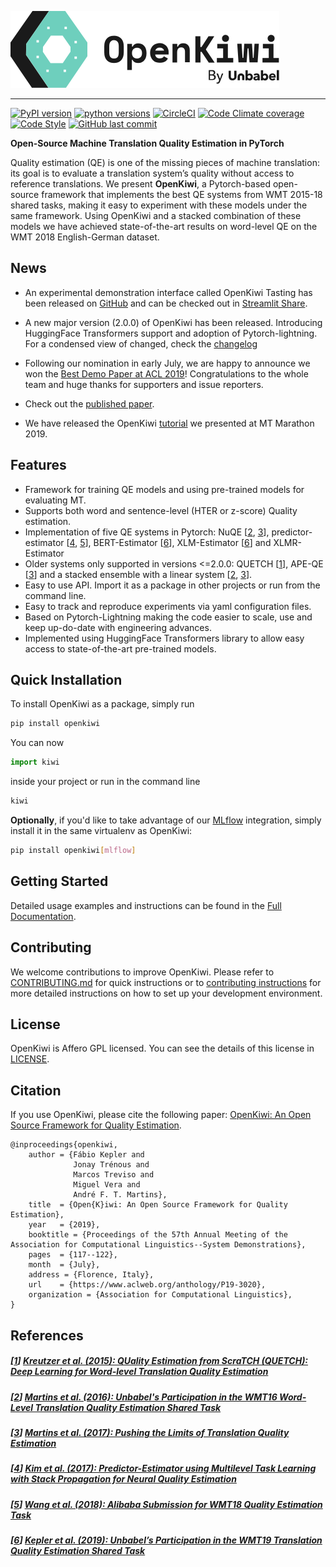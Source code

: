 ![OpenKiwi Logo](https://github.com/Unbabel/OpenKiwi/blob/master/docs/_static/img/openkiwi-logo-horizontal.svg)

--------------------------------------------------------------------------------

[![PyPI version](https://img.shields.io/pypi/v/openkiwi?color=%236ecfbd&label=pypi%20package&style=flat-square)](https://pypi.org/project/openkiwi/)
[![python versions](https://img.shields.io/pypi/pyversions/openkiwi.svg?style=flat-square)](https://pypi.org/project/openkiwi/)
[![CircleCI](https://img.shields.io/circleci/build/github/Unbabel/OpenKiwi/master?style=flat-square)](https://circleci.com/gh/Unbabel/OpenKiwi/tree/master)
[![Code Climate coverage](https://img.shields.io/codeclimate/coverage/Unbabel/OpenKiwi?style=flat-square)](https://codeclimate.com/github/Unbabel/OpenKiwi/test_coverage)
[![Code Style](https://img.shields.io/badge/code%20style-black-000000.svg?style=flat-square)](https://github.com/psf/black)
[![GitHub last commit](https://img.shields.io/github/last-commit/unbabel/openkiwi?style=flat-square)](https://github.com/Unbabel/OpenKiwi/commits/master)

**Open-Source Machine Translation Quality Estimation in PyTorch**

Quality estimation (QE) is one of the missing pieces of machine translation: its goal is to evaluate a translation system’s quality without access to reference translations. We present **OpenKiwi**, a Pytorch-based open-source framework that implements the best QE systems from WMT 2015-18 shared tasks, making it easy to experiment with these models under the same framework. Using OpenKiwi and a stacked combination of these models we have achieved state-of-the-art results on word-level QE on the WMT 2018 English-German dataset.

## News

* An experimental demonstration interface called OpenKiwi Tasting has been released on [GitHub](https://github.com/Unbabel/OpenKiwiTasting) and can be checked out in [Streamlit Share](https://share.streamlit.io/unbabel/openkiwitasting/main).

* A new major version (2.0.0) of OpenKiwi has been released. Introducing HuggingFace Transformers support and adoption of Pytorch-lightning.
For a condensed view of changed, check the [changelog](CHANGELOG.md)

* Following our nomination in early July, we are happy to announce we won the [Best Demo Paper at ACL 2019](http://www.acl2019.org/EN/winners-of-acl-2019-best-paper-awards.xhtml)! Congratulations to the whole team and huge thanks for supporters and issue reporters.

* Check out the [published paper](https://www.aclweb.org/anthology/P19-3020).

* We have released the OpenKiwi [tutorial](https://github.com/Unbabel/KiwiCutter) we presented at MT Marathon 2019.

## Features

* Framework for training QE models and using pre-trained models for evaluating MT.
* Supports both word and sentence-level (HTER or z-score) Quality estimation.
* Implementation of five QE systems in Pytorch: NuQE [[2], [3]], predictor-estimator [[4], [5]], BERT-Estimator [[6]], XLM-Estimator [[6]] and XLMR-Estimator
*    Older systems only supported in versions <=2.0.0: QUETCH [[1]], APE-QE [[3]] and a stacked ensemble with a linear system [[2], [3]].
* Easy to use API. Import it as a package in other projects or run from the command line.
* Easy to track and reproduce experiments via yaml configuration files.
* Based on Pytorch-Lightning making the code easier to scale, use and keep up-do-date with engineering advances.
* Implemented using HuggingFace Transformers library to allow easy access to state-of-the-art pre-trained models.

## Quick Installation

To install OpenKiwi as a package, simply run
```bash
pip install openkiwi
```

You can now
```python
import kiwi
```
inside your project or run in the command line
```bash
kiwi
```

**Optionally**, if you'd like to take advantage of our [MLflow](https://mlflow.org/) integration, simply install it in the same virtualenv as OpenKiwi:
```bash
pip install openkiwi[mlflow]
```


## Getting Started

Detailed usage examples and instructions can be found in the [Full Documentation](https://unbabel.github.io/OpenKiwi/index.html).


## Contributing

We welcome contributions to improve OpenKiwi.
Please refer to [CONTRIBUTING.md](CONTRIBUTING.md) for quick instructions or to [contributing instructions](https://unbabel.github.io/OpenKiwi/contributing.html) for more detailed instructions on how to set up your development environment.


## License

OpenKiwi is Affero GPL licensed. You can see the details of this license in [LICENSE](LICENSE).


## Citation

If you use OpenKiwi, please cite the following paper: [OpenKiwi: An Open Source Framework for Quality Estimation](https://www.aclweb.org/anthology/P19-3020).

```
@inproceedings{openkiwi,
    author = {Fábio Kepler and
              Jonay Trénous and
              Marcos Treviso and
              Miguel Vera and
              André F. T. Martins},
    title  = {Open{K}iwi: An Open Source Framework for Quality Estimation},
    year   = {2019},
    booktitle = {Proceedings of the 57th Annual Meeting of the Association for Computational Linguistics--System Demonstrations},
    pages  = {117--122},
    month  = {July},
    address = {Florence, Italy},
    url    = {https://www.aclweb.org/anthology/P19-3020},
    organization = {Association for Computational Linguistics},
}
```


## References

##### [[1]] [Kreutzer et al. (2015): QUality Estimation from ScraTCH (QUETCH): Deep Learning for Word-level Translation Quality Estimation](http://aclweb.org/anthology/W15-3037)
[1]:#1-kreutzer-et-al-2015-quality-estimation-from-scratch-quetch-deep-learning-for-word-level-translation-quality-estimation

##### [[2]] [Martins et al. (2016): Unbabel's Participation in the WMT16 Word-Level Translation Quality Estimation Shared Task](http://www.aclweb.org/anthology/W16-2387)
[2]:#2-martins-et-al-2016-unbabels-participation-in-the-wmt16-word-level-translation-quality-estimation-shared-task

##### [[3]] [Martins et al. (2017): Pushing the Limits of Translation Quality Estimation](http://www.aclweb.org/anthology/Q17-1015)
[3]:#3-martins-et-al-2017-pushing-the-limits-of-translation-quality-estimation

##### [[4]] [Kim et al. (2017): Predictor-Estimator using Multilevel Task Learning with Stack Propagation for Neural Quality Estimation](http://www.aclweb.org/anthology/W17-4763)
[4]:#4-kim-et-al-2017-predictor-estimator-using-multilevel-task-learning-with-stack-propagation-for-neural-quality-estimation

##### [[5]] [Wang et al. (2018): Alibaba Submission for WMT18 Quality Estimation Task](http://statmt.org/wmt18/pdf/WMT093.pdf)
[5]:#5-wang-et-al-2018-alibaba-submission-for-wmt18-quality-estimation-task

##### [[6]] [Kepler et al. (2019): Unbabel’s Participation in the WMT19 Translation Quality Estimation Shared Task](https://www.aclweb.org/anthology/W19-5406.pdf)
[6]:#6-kepler-et-al-2019-unbabels-participation-in-the-wmt19-translation-quality-estimation-shared-task
